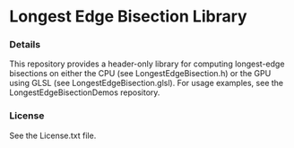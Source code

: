 # Longest Edge Bisection Library

### Details

This repository provides a header-only library for computing longest-edge bisections on either the CPU 
(see LongestEdgeBisection.h) or the GPU using GLSL (see LongestEdgeBisection.glsl). For usage examples,
see the LongestEdgeBisectionDemos repository.

### License

See the License.txt file.

